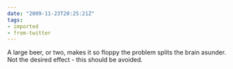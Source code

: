 ```yaml
---
date: "2009-11-23T20:25:21Z"
tags:
- imported
- from-twitter
---
```

A large beer, or two, makes it so floppy the problem splits the brain asunder. Not the desired effect - this should be avoided.
